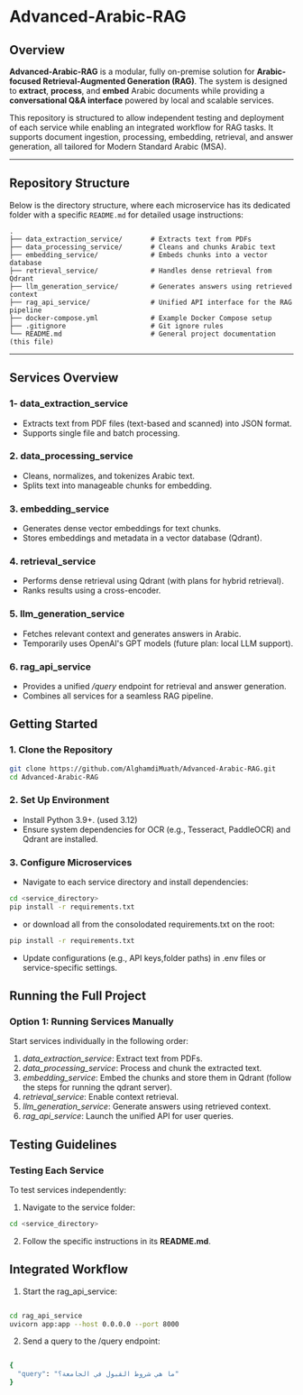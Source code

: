 # Advanced-Arabic-RAG

## Overview
**Advanced-Arabic-RAG** is a modular, fully on-premise solution for **Arabic-focused Retrieval-Augmented Generation (RAG)**. The system is designed to **extract**, **process**, and **embed** Arabic documents while providing a **conversational Q&A interface** powered by local and scalable services.

This repository is structured to allow independent testing and deployment of each service while enabling an integrated workflow for RAG tasks. It supports document ingestion, processing, embedding, retrieval, and answer generation, all tailored for Modern Standard Arabic (MSA).

---

## Repository Structure
Below is the directory structure, where each microservice has its dedicated folder with a specific `README.md` for detailed usage instructions:

```plaintext
.
├── data_extraction_service/       # Extracts text from PDFs
├── data_processing_service/       # Cleans and chunks Arabic text
├── embedding_service/             # Embeds chunks into a vector database
├── retrieval_service/             # Handles dense retrieval from Qdrant
├── llm_generation_service/        # Generates answers using retrieved context
├── rag_api_service/               # Unified API interface for the RAG pipeline
├── docker-compose.yml             # Example Docker Compose setup
├── .gitignore                     # Git ignore rules
└── README.md                      # General project documentation (this file)
```
---

## Services Overview
### 1- data_extraction_service

- Extracts text from PDF files (text-based and scanned) into JSON format.
- Supports single file and batch processing.

### 2. data_processing_service

- Cleans, normalizes, and tokenizes Arabic text.
- Splits text into manageable chunks for embedding.

### 3. embedding_service

- Generates dense vector embeddings for text chunks.
- Stores embeddings and metadata in a vector database (Qdrant).

### 4. retrieval_service

- Performs dense retrieval using Qdrant (with plans for hybrid retrieval).
- Ranks results using a cross-encoder.

### 5. llm_generation_service

- Fetches relevant context and generates answers in Arabic.
- Temporarily uses OpenAI's GPT models (future plan: local LLM support).

### 6. rag_api_service

- Provides a unified _/query_ endpoint for retrieval and answer generation.
- Combines all services for a seamless RAG pipeline.

## Getting Started
### 1. Clone the Repository
```bash
git clone https://github.com/AlghamdiMuath/Advanced-Arabic-RAG.git
cd Advanced-Arabic-RAG
```
### 2. Set Up Environment
- Install Python 3.9+. (used 3.12)
- Ensure system dependencies for OCR (e.g., Tesseract, PaddleOCR) and Qdrant are installed.

### 3. Configure Microservices
- Navigate to each service directory and install dependencies:
```bash
cd <service_directory>
pip install -r requirements.txt
```
- or download all from the consolodated requirements.txt on the root:
```bash
pip install -r requirements.txt
```
- Update configurations (e.g., API keys,folder paths) in .env files or service-specific settings.

## Running the Full Project
### Option 1: Running Services Manually
Start services individually in the following order:

1. _data_extraction_service_: Extract text from PDFs.
2. _data_processing_service_: Process and chunk the extracted text.
3. _embedding_service_: Embed the chunks and store them in Qdrant (follow the steps for running the qdrant server).
4. _retrieval_service_: Enable context retrieval.
5. _llm_generation_service_: Generate answers using retrieved context.
6. _rag_api_service_: Launch the unified API for user queries.

## Testing Guidelines
### Testing Each Service
To test services independently:
1. Navigate to the service folder:
```bash
cd <service_directory>
```
2. Follow the specific instructions in its **README.md**.

## Integrated Workflow
1. Start the rag_api_service:
```bash

cd rag_api_service
uvicorn app:app --host 0.0.0.0 --port 8000
```

2. Send a query to the /query endpoint:
```bash

{
  "query": "ما هي شروط القبول في الجامعة؟"
}
```
